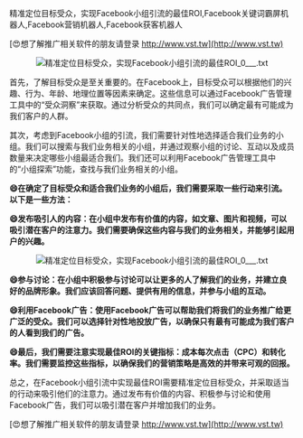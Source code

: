 精准定位目标受众，实现Facebook小组引流的最佳ROI,Facebook关键词霸屏机器人,Facebook营销机器人,Facebook获客机器人

[😍想了解推广相关软件的朋友请登录 http://www.vst.tw](http://www.vst.tw)

 <center><img src="https://vst.tw/MP4/tuiguang/png/8.png" alt="精准定位目标受众，实现Facebook小组引流的最佳ROI_0___.txt"></center>

首先，了解目标受众是至关重要的。在Facebook上，目标受众可以根据他们的兴趣、行为、年龄、地理位置等因素来确定。这些信息可以通过Facebook广告管理工具中的“受众洞察”来获取。通过分析受众的共同点，我们可以确定最有可能成为我们客户的人群。

其次，考虑到Facebook小组的引流，我们需要针对性地选择适合我们业务的小组。我们可以搜索与我们业务相关的小组，并通过观察小组的讨论、互动以及成员数量来决定哪些小组最适合我们。我们还可以利用Facebook广告管理工具中的“小组探索”功能，查找与我们业务相关的小组。

**😄在确定了目标受众和适合我们业务的小组后，我们需要采取一些行动来引流。以下是一些方法：**

**😄发布吸引人的内容：在小组中发布有价值的内容，如文章、图片和视频，可以吸引潜在客户的注意力。我们需要确保这些内容与我们的业务相关，并能够引起用户的兴趣。**

 <center><img src="https://vst.tw/MP4/tuiguang/png/0.png" alt="精准定位目标受众，实现Facebook小组引流的最佳ROI_0___.txt"></center>

**😄参与讨论：在小组中积极参与讨论可以让更多的人了解我们的业务，并建立良好的品牌形象。我们应该回答问题、提供有用的信息，并参与小组的互动。**

**😄利用Facebook广告：使用Facebook广告可以帮助我们将我们的业务推广给更广泛的受众。我们可以选择针对性地投放广告，以确保只有最有可能成为我们客户的人看到我们的广告。**

**😄最后，我们需要注意实现最佳ROI的关键指标：成本每次点击（CPC）和转化率。我们需要监控这些指标，以确保我们的营销策略是高效的并带来可观的回报。**

总之，在Facebook小组引流中实现最佳ROI需要精准定位目标受众，并采取适当的行动来吸引他们的注意力。通过发布有价值的内容、积极参与讨论和使用Facebook广告，我们可以吸引潜在客户并增加我们的业务。

[😍想了解推广相关软件的朋友请登录 http://www.vst.tw](http://www.vst.tw)



